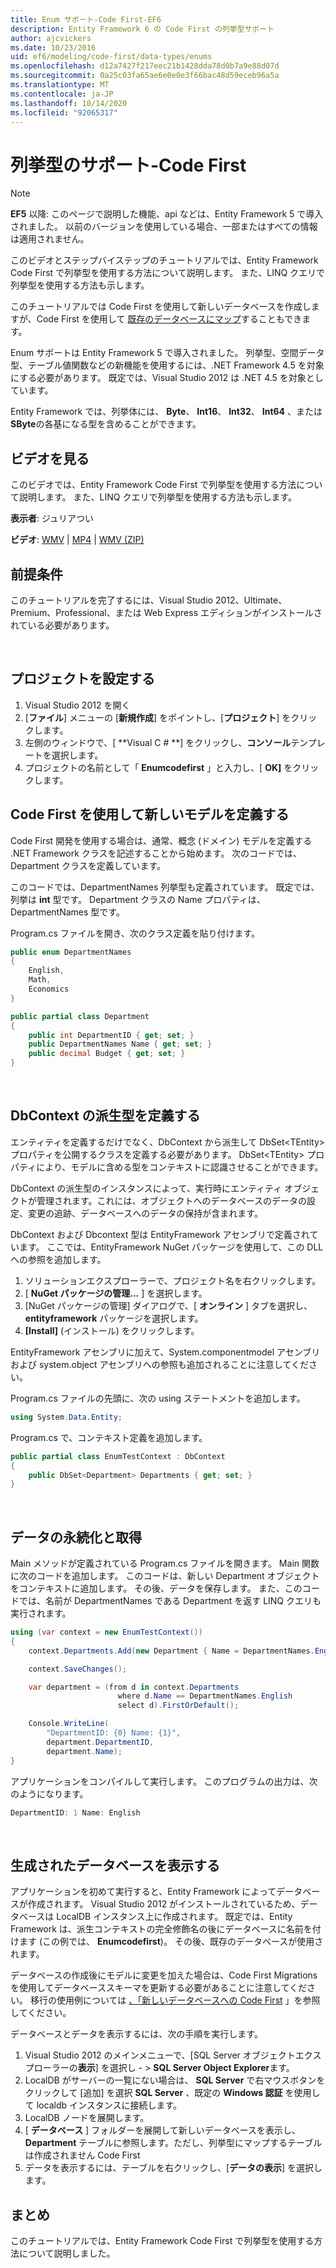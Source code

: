 ```yaml
---
title: Enum サポート-Code First-EF6
description: Entity Framework 6 の Code First の列挙型サポート
author: ajcvickers
ms.date: 10/23/2016
uid: ef6/modeling/code-first/data-types/enums
ms.openlocfilehash: d12a7427f217eec21b1428dda78d0b7a9e88d07d
ms.sourcegitcommit: 0a25c03fa65ae6e0e0e3f66bac48d59eceb96a5a
ms.translationtype: MT
ms.contentlocale: ja-JP
ms.lasthandoff: 10/14/2020
ms.locfileid: "92065317"
---
```

# <a name="enum-support---code-first"></a>列挙型のサポート-Code First
> [!NOTE]
> **EF5** 以降: このページで説明した機能、api などは、Entity Framework 5 で導入されました。 以前のバージョンを使用している場合、一部またはすべての情報は適用されません。

このビデオとステップバイステップのチュートリアルでは、Entity Framework Code First で列挙型を使用する方法について説明します。 また、LINQ クエリで列挙型を使用する方法も示します。

このチュートリアルでは Code First を使用して新しいデータベースを作成しますが、Code First を使用して [既存のデータベースにマップ](xref:ef6/modeling/code-first/workflows/existing-database)することもできます。

Enum サポートは Entity Framework 5 で導入されました。 列挙型、空間データ型、テーブル値関数などの新機能を使用するには、.NET Framework 4.5 を対象にする必要があります。 既定では、Visual Studio 2012 は .NET 4.5 を対象としています。

Entity Framework では、列挙体には、 **Byte**、 **Int16**、 **Int32**、 **Int64** 、または **SByte**の各基になる型を含めることができます。

## <a name="watch-the-video"></a>ビデオを見る
このビデオでは、Entity Framework Code First で列挙型を使用する方法について説明します。 また、LINQ クエリで列挙型を使用する方法も示します。

**表示者**: ジュリアつい

**ビデオ**: [WMV](https://download.microsoft.com/download/A/5/8/A583DEE8-FD5C-47EE-A4E1-966DDF39D1DA/HDI-ITPro-MSDN-winvideo-enumwithcodefirst.wmv)  |  [MP4](https://download.microsoft.com/download/A/5/8/A583DEE8-FD5C-47EE-A4E1-966DDF39D1DA/HDI-ITPro-MSDN-mp4video-enumwithcodefirst.m4v)  |  [WMV (ZIP)](https://download.microsoft.com/download/A/5/8/A583DEE8-FD5C-47EE-A4E1-966DDF39D1DA/HDI-ITPro-MSDN-winvideo-enumwithcodefirst.zip)

## <a name="pre-requisites"></a>前提条件

このチュートリアルを完了するには、Visual Studio 2012、Ultimate、Premium、Professional、または Web Express エディションがインストールされている必要があります。

 

## <a name="set-up-the-project"></a>プロジェクトを設定する

1.  Visual Studio 2012 を開く
2.  [**ファイル**] メニューの [**新規作成**] をポイントし、[**プロジェクト**] をクリックします。
3.  左側のウィンドウで、[ **Visual C \# **] をクリックし、**コンソール**テンプレートを選択します。
4.  プロジェクトの名前として「 **Enumcodefirst** 」と入力し、[ **OK]** をクリックします。

## <a name="define-a-new-model-using-code-first"></a>Code First を使用して新しいモデルを定義する

Code First 開発を使用する場合は、通常、概念 (ドメイン) モデルを定義する .NET Framework クラスを記述することから始めます。 次のコードでは、Department クラスを定義しています。

このコードでは、DepartmentNames 列挙型も定義されています。 既定では、列挙は **int** 型です。 Department クラスの Name プロパティは、DepartmentNames 型です。

Program.cs ファイルを開き、次のクラス定義を貼り付けます。

``` csharp
public enum DepartmentNames
{
    English,
    Math,
    Economics
}     

public partial class Department
{
    public int DepartmentID { get; set; }
    public DepartmentNames Name { get; set; }
    public decimal Budget { get; set; }
}
```
 

## <a name="define-the-dbcontext-derived-type"></a>DbContext の派生型を定義する

エンティティを定義するだけでなく、DbContext から派生して DbSet&lt;TEntity&gt; プロパティを公開するクラスを定義する必要があります。 DbSet&lt;TEntity&gt; プロパティにより、モデルに含める型をコンテキストに認識させることができます。

DbContext の派生型のインスタンスによって、実行時にエンティティ オブジェクトが管理されます。これには、オブジェクトへのデータベースのデータの設定、変更の追跡、データベースへのデータの保持が含まれます。

DbContext および Dbcontext 型は EntityFramework アセンブリで定義されています。 ここでは、EntityFramework NuGet パッケージを使用して、この DLL への参照を追加します。

1.  ソリューションエクスプローラーで、プロジェクト名を右クリックします。
2.  [ **NuGet パッケージの管理...** ] を選択します。
3.  [NuGet パッケージの管理] ダイアログで、[ **オンライン** ] タブを選択し、 **entityframework** パッケージを選択します。
4.  **[Install]** (インストール) をクリックします。

EntityFramework アセンブリに加えて、System.componentmodel アセンブリおよび system.object アセンブリへの参照も追加されることに注意してください。

Program.cs ファイルの先頭に、次の using ステートメントを追加します。

``` csharp
using System.Data.Entity;
```

Program.cs で、コンテキスト定義を追加します。 

``` csharp
public partial class EnumTestContext : DbContext
{
    public DbSet<Department> Departments { get; set; }
}
```
 

## <a name="persist-and-retrieve-data"></a>データの永続化と取得

Main メソッドが定義されている Program.cs ファイルを開きます。 Main 関数に次のコードを追加します。 このコードは、新しい Department オブジェクトをコンテキストに追加します。 その後、データを保存します。 また、このコードでは、名前が DepartmentNames である Department を返す LINQ クエリも実行されます。

``` csharp
using (var context = new EnumTestContext())
{
    context.Departments.Add(new Department { Name = DepartmentNames.English });

    context.SaveChanges();

    var department = (from d in context.Departments
                        where d.Name == DepartmentNames.English
                        select d).FirstOrDefault();

    Console.WriteLine(
        "DepartmentID: {0} Name: {1}",
        department.DepartmentID,  
        department.Name);
}
```

アプリケーションをコンパイルして実行します。 このプログラムの出力は、次のようになります。

``` csharp
DepartmentID: 1 Name: English
```
 

## <a name="view-the-generated-database"></a>生成されたデータベースを表示する

アプリケーションを初めて実行すると、Entity Framework によってデータベースが作成されます。 Visual Studio 2012 がインストールされているため、データベースは LocalDB インスタンス上に作成されます。 既定では、Entity Framework は、派生コンテキストの完全修飾名の後にデータベースに名前を付けます (この例では、 **Enumcodefirst**)。 その後、既存のデータベースが使用されます。  

データベースの作成後にモデルに変更を加えた場合は、Code First Migrations を使用してデータベーススキーマを更新する必要があることに注意してください。 移行の使用例については [、「新しいデータベースへの Code First](xref:ef6/modeling/code-first/workflows/new-database) 」を参照してください。

データベースとデータを表示するには、次の手順を実行します。

1.  Visual Studio 2012 のメインメニューで、[SQL Server オブジェクトエクスプローラーの**表示**] を選択し  - &gt; **SQL Server Object Explorer**ます。
2.  LocalDB がサーバーの一覧にない場合は、 **SQL Server** で右マウスボタンをクリックして [追加] を選択 **SQL Server** 、既定の **Windows 認証** を使用して localdb インスタンスに接続します。
3.  LocalDB ノードを展開します。
4.  [ **データベース** ] フォルダーを展開して新しいデータベースを表示し、 **Department** テーブルに参照します。ただし、列挙型にマップするテーブルは作成されません Code First
5.  データを表示するには、テーブルを右クリックし、[**データの表示**] を選択します。

## <a name="summary"></a>まとめ

このチュートリアルでは、Entity Framework Code First で列挙型を使用する方法について説明しました。 
